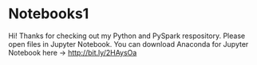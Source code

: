 # Notebooks1
Hi! Thanks for checking out my Python and PySpark respository. Please open files in Jupyter Notebook.
You can download Anaconda for Jupyter Notebook here -> http://bit.ly/2HAysOa
